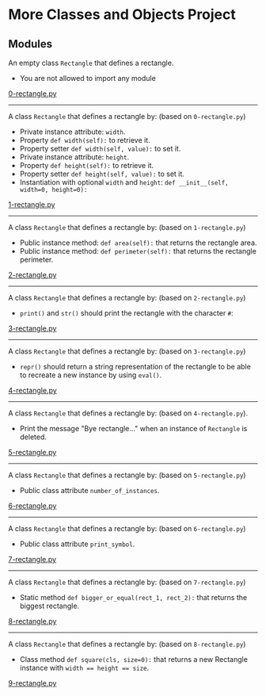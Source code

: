 # More Classes and Objects Project

## Modules
An empty class `Rectangle` that defines a rectangle.
* You are not allowed to import any module

[0-rectangle.py](../0x08-python-more_classes/0-rectangle.py)

***
A class `Rectangle` that defines a rectangle by: (based on `0-rectangle.py`)

* Private instance attribute: `width`.
* Property `def width(self):` to retrieve it.
* Property setter `def width(self, value):` to set it.
* Private instance attribute: `height`.
* Property `def height(self):` to retrieve it.
* Property setter `def height(self, value):` to set it.
* Instantiation with optional `width` and `height`: `def __init__(self, width=0, height=0):`

[1-rectangle.py](../0x08-python-more_classes/1-rectangle.py)

***
A class `Rectangle` that defines a rectangle by: (based on `1-rectangle.py`)

* Public instance method: `def area(self):` that returns the rectangle area.
* Public instance method: `def perimeter(self):` that returns the rectangle perimeter.

[2-rectangle.py](../0x08-python-more_classes/2-rectangle.py)

***
A class `Rectangle` that defines a rectangle by: (based on `2-rectangle.py`)

* `print()` and `str()` should print the rectangle with the character `#`:

[3-rectangle.py](../0x08-python-more_classes/3-rectangle.py)

***
A class `Rectangle` that defines a rectangle by: (based on `3-rectangle.py`)

* `repr()` should return a string representation of the rectangle to be able to recreate a new instance by using `eval()`.

[4-rectangle.py](../0x08-python-more_classes/4-rectangle.py)

***
A class `Rectangle` that defines a rectangle by: (based on `4-rectangle.py`).

* Print the message "Bye rectangle..." when an instance of `Rectangle` is deleted.

[5-rectangle.py](../0x08-python-more_classes/5-rectangle.py)

***
A class `Rectangle` that defines a rectangle by: (based on `5-rectangle.py`)

* Public class attribute `number_of_instances`.

[6-rectangle.py](../0x08-python-more_classes/6-rectangle.py)

***
A class `Rectangle` that defines a rectangle by: (based on `6-rectangle.py`)

* Public class attribute `print_symbol`.

[7-rectangle.py](../0x08-python-more_classes/7-rectangle.py)

***
A class `Rectangle` that defines a rectangle by: (based on `7-rectangle.py`)

* Static method `def bigger_or_equal(rect_1, rect_2):` that returns the biggest rectangle.

[8-rectangle.py](../0x08-python-more_classes/8-rectangle.py)

***
A class `Rectangle` that defines a rectangle by: (based on `8-rectangle.py`)

* Class method `def square(cls, size=0):` that returns a new Rectangle instance with `width == height == size`.

[9-rectangle.py](../0x08-python-more_classes/9-rectangle.py)
